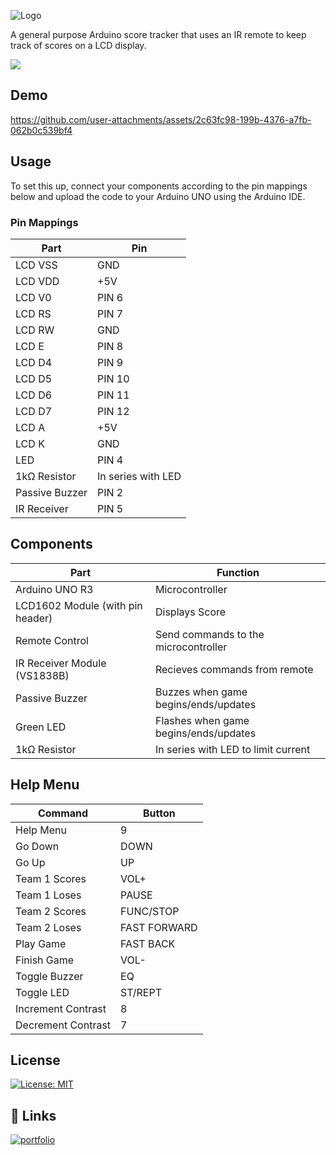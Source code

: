 ![Logo](https://github.com/user-attachments/assets/4cdb3e66-0bf5-4e4e-92b4-fc69b3fb4f57)

A general purpose Arduino score tracker that uses an IR remote to keep track of scores on a LCD display.


![](https://img.shields.io/badge/Arduino-00979D?style=for-the-badge&logo=Arduino&logoColor=white)

## Demo
https://github.com/user-attachments/assets/2c63fc98-199b-4376-a7fb-062b0c539bf4

## Usage
To set this up, connect your components according to the pin mappings below and upload the code to your Arduino UNO using the Arduino IDE.

### Pin Mappings
|Part|Pin|
|----|---|
|LCD VSS|GND|
|LCD VDD|+5V|
|LCD V0|PIN 6|
|LCD RS|PIN 7|
|LCD RW|GND|
|LCD E|PIN 8|
|LCD D4|PIN 9|
|LCD D5|PIN 10|
|LCD D6|PIN 11|
|LCD D7|PIN 12|
|LCD A|+5V|
|LCD K|GND|
|LED|PIN 4|
|1kΩ Resistor|In series with LED|
|Passive Buzzer|PIN 2|
|IR Receiver|PIN 5|

## Components
|Part| Function|
|---------|---------|
|Arduino UNO R3|Microcontroller|
|LCD1602 Module (with pin header)|Displays Score|
|Remote Control|Send commands to the microcontroller|
|IR Receiver Module (VS1838B)|Recieves commands from remote|
|Passive Buzzer|Buzzes when game begins/ends/updates|
|Green LED|Flashes when game begins/ends/updates|
|1kΩ Resistor|In series with LED to limit current|

## Help Menu
|Command|Button|
|-------|--------|
|Help Menu|9|
|Go Down|DOWN|
|Go Up|UP|
|Team 1 Scores|VOL+|
|Team 1 Loses|PAUSE|
|Team 2 Scores|FUNC/STOP|
|Team 2 Loses|FAST FORWARD|
|Play Game|FAST BACK|
|Finish Game|VOL-|
|Toggle Buzzer|EQ|
|Toggle LED|ST/REPT|
|Increment Contrast|8|
|Decrement Contrast|7|

## License

[![License: MIT](https://img.shields.io/badge/License-MIT-blue.svg)](https://opensource.org/licenses/MIT)
## 🔗 Links
[![portfolio](https://img.shields.io/badge/my_portfolio-000?style=for-the-badge&logo=ko-fi&logoColor=white)](https://alvinmatthew.com/)
